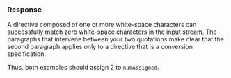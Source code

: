 ### Response

A directive composed of one or more white-space characters can successfully
match zero white-space characters in the input stream. The paragraphs that
intervene between your two quotations make clear that the second paragraph
applies only to a directive that is a conversion specification.

Thus, both examples should assign 2 to `numAssigned`.
